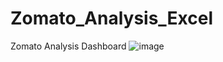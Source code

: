 # Zomato_Analysis_Excel
Zomato Analysis Dashboard
![image](https://github.com/rasikagongale/Zomato_Analysis_Excel/assets/138296062/dcfd33c9-9edf-4d06-9cfe-3e83ae8ea2e7)
